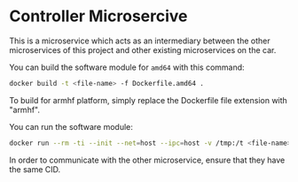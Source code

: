 # Controller Microsercive

This is a microservice which acts as an intermediary between the other microservices of this project and other existing microservices on the car.

You can build the software module for `amd64` with this command:
```bash
docker build -t <file-name> -f Dockerfile.amd64 .
```
To build for armhf platform, simply replace the Dockerfile file extension with "armhf".

You can run the software module:
```bash
docker run --rm -ti --init --net=host --ipc=host -v /tmp:/t <file-name> --cid=112 
```

In order to communicate with the other microservice, ensure that they have the same CID.